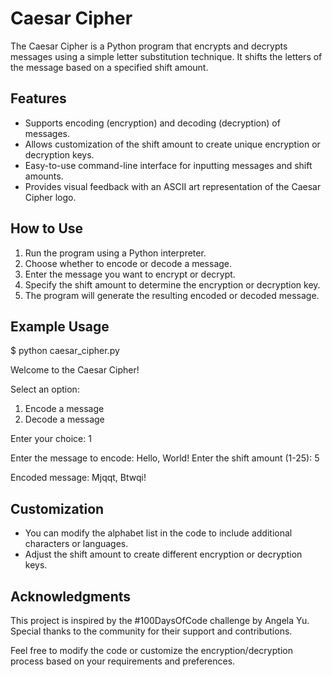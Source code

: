 # Caesar Cipher

The Caesar Cipher is a Python program that encrypts and decrypts messages using a simple letter substitution technique. It shifts the letters of the message based on a specified shift amount.

## Features

- Supports encoding (encryption) and decoding (decryption) of messages.
- Allows customization of the shift amount to create unique encryption or decryption keys.
- Easy-to-use command-line interface for inputting messages and shift amounts.
- Provides visual feedback with an ASCII art representation of the Caesar Cipher logo.

## How to Use

1. Run the program using a Python interpreter.
2. Choose whether to encode or decode a message.
3. Enter the message you want to encrypt or decrypt.
4. Specify the shift amount to determine the encryption or decryption key.
5. The program will generate the resulting encoded or decoded message.

## Example Usage

$ python caesar_cipher.py

Welcome to the Caesar Cipher!

Select an option:
1. Encode a message
2. Decode a message

Enter your choice: 1

Enter the message to encode: Hello, World!
Enter the shift amount (1-25): 5

Encoded message: Mjqqt, Btwqi!

## Customization
- You can modify the alphabet list in the code to include additional characters or languages.
- Adjust the shift amount to create different encryption or decryption keys.

## Acknowledgments
This project is inspired by the #100DaysOfCode challenge by Angela Yu. Special thanks to the community for their support and contributions.

Feel free to modify the code or customize the encryption/decryption process based on your requirements and preferences.
